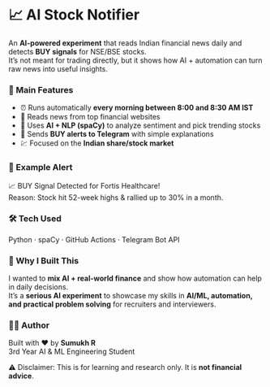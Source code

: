 # 📈 AI Stock Notifier

An **AI-powered experiment** that reads Indian financial news daily and detects **BUY signals** for NSE/BSE stocks.  
It’s not meant for trading directly, but it shows how AI + automation can turn raw news into useful insights.  

### 🔑 Main Features
- ⏰ Runs automatically **every morning between 8:00 and 8:30 AM IST**
- 📰 Reads news from top financial websites  
- 🤖 Uses **AI + NLP (spaCy)** to analyze sentiment and pick trending stocks  
- 📩 Sends **BUY alerts to Telegram** with simple explanations  
- 💹 Focused on the **Indian share/stock market**  

### 🚀 Example Alert
📈 BUY Signal Detected for Fortis Healthcare!  
Reason: Stock hit 52-week highs & rallied up to 30% in a month.  

### 🛠 Tech Used
Python · spaCy · GitHub Actions · Telegram Bot API  

### 🎯 Why I Built This
I wanted to **mix AI + real-world finance** and show how automation can help in daily decisions.  
It’s a **serious AI experiment** to showcase my skills in **AI/ML, automation, and practical problem solving** for recruiters and interviewers.  

### 👨‍💻 Author
Built with ❤️ by **Sumukh R**  
3rd Year AI & ML Engineering Student  

⚠️ Disclaimer: This is for learning and research only. It is **not financial advice**.
